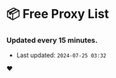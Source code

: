 # :package: Free Proxy List
### Updated every 15 minutes.

- Last updated: `2024-07-25 03:32`

:heart:
